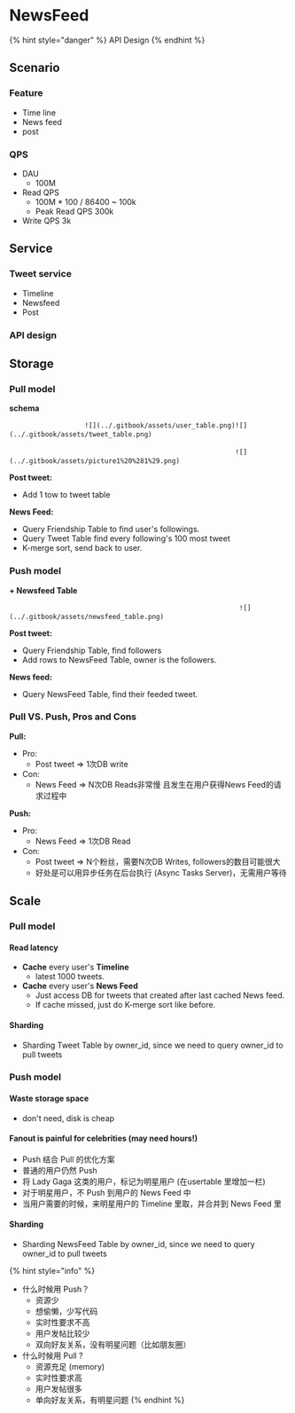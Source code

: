 # NewsFeed

{% hint style="danger" %}
API Design
{% endhint %}

## Scenario

### Feature

* Time line
* News feed
* post 

### QPS

* DAU
  * 100M
* Read QPS 
  * 100M \* 100 / 86400 ~ 100k
  * Peak Read QPS 300k
* Write QPS 3k

## Service

### Tweet service

* Timeline
* Newsfeed
* Post

### API design

## Storage

### Pull model

**schema**

                       ![](../.gitbook/assets/user_table.png)![](../.gitbook/assets/tweet_table.png)            

                                                             ![](../.gitbook/assets/picture1%20%281%29.png)

**Post tweet:**

* Add 1 tow to tweet table

**News Feed:**

* Query Friendship Table to find user's followings.
* Query Tweet Table find every following's 100 most tweet
* K-merge sort, send back to user.

### Push model

**+  Newsfeed Table**

                                                              ![](../.gitbook/assets/newsfeed_table.png) 

**Post tweet:**

* Query Friendship Table, find followers
* Add rows to NewsFeed Table, owner is the followers.

**News feed:**

* Query NewsFeed Table, find their feeded tweet.



### Pull VS. Push, Pros and Cons

**Pull:** 

* Pro: 
  * Post tweet  =&gt; 1次DB write
* Con: 
  * News Feed =&gt; N次DB Reads非常慢 且发生在用户获得News Feed的请求过程中

**Push:** 

* Pro: 
  * News Feed =&gt; 1次DB Read
* Con: 
  * Post tweet  =&gt; N个粉丝，需要N次DB Writes, followers的数目可能很大
  * 好处是可以用异步任务在后台执行 \(Async Tasks Server\)，无需用户等待

## Scale

### Pull model 

#### Read latency

* **Cache** every user's **Timeline**
  * latest 1000 tweets.
* **Cache** every user's **News Feed**
  * Just access DB for tweets that created after last cached News feed.
  * If cache missed, just do K-merge sort like before.

#### Sharding

* Sharding Tweet Table by owner\_id, since we need to query owner\_id to pull tweets

### Push model

#### Waste storage space 

* don't need, disk is cheap

#### Fanout is painful for celebrities \(may need hours!\)

* Push 结合 Pull 的优化方案
* 普通的用户仍然 Push 
* 将 Lady Gaga 这类的用户，标记为明星用户 \(在usertable 里增加一栏\)
* 对于明星用户，不 Push 到用户的 News Feed 中 
* 当用户需要的时候，来明星用户的 Timeline 里取，并合并到 News Feed 里

#### Sharding

* Sharding NewsFeed Table by owner\_id, since we need to query owner\_id to pull tweets



{% hint style="info" %}
* 什么时候用 Push？
  * 资源少 
  * 想偷懒，少写代码 
  * 实时性要求不高 
  * 用户发帖比较少 
  * 双向好友关系，没有明星问题（比如朋友圈）
* 什么时候用 Pull ?
  * 资源充足 \(memory\)
  * 实时性要求高 
  * 用户发帖很多 
  * 单向好友关系，有明星问题
{% endhint %}



